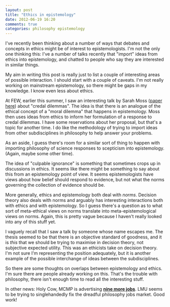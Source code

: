 ```yaml
---
layout: post
title: "Ethics in epistemology"
date: 2012-06-19 16:20
comments: true
categories: philosophy epistemology
---
```

I've recently been thinking about a number of ways that debates and
concepts in ethics might be of interest to epistemologists.
I'm not the only one thinking this: 
I've a number of talks recently that "import" ideas from ethics
into epistemology, and chatted to people 
who say they are interested in similar things.

My aim in writing this post is really just to list a couple of
interesting areas of possible interaction.
I should start with a couple of caveats.
I'm not really working on mainstream epistemology,
so there might be gaps in my knowledge.
I know even less about ethics.

<!--more-->

At FEW, earlier this summer, I saw an interesting talk
by Sarah Moss 
([paper here](http://fitelson.org/few/moss_paper.pdf))
about "credal dilemmas".
The idea is that there is an analogue of the ethical
concept of a "moral dilemma" that happens in epistemology.
Moss then uses ideas from ethics to inform her
formulation of a response to credal dilemmas.
I have some reservations about her proposal, 
but that's a topic for another time.
I do like the methodology of trying to import
ideas from other subdisciplines in philosophy
to help answer your problems.

As an aside, I guess there's room for a similar sort of 
thing to happen with importing philosophy of science
responses to scepticism into epistemology.
(Again, maybe some other time).

The idea of "culpable ignorance" is something that sometimes
crops up in discussions in ethics.
It seems like there might be something to say about this
from an epistemology point of view.
It seems epistemologists have views about how
belief should respond to evidence,
but not what the norms governing the collection
of evidence should be.

More generally, ethics and epistemology
both deal with *norms*.
Decision theory also deals with norms and
arguably has interesting interactions both with ethics and
with epistemology.
So I guess there's a question as to what sort of
meta-ethical views on norms translate into meta-epistemological
views on norms.
Again, this is pretty vague because I haven't really looked into
any of this stuff yet.

I vaguely recall that I saw a talk by someone whose name escapes me.
The thesis seemed to be that there is an objective standard of goodness,
and it is *this* that we should be trying to maximise in decision theory, 
not subjective expected utility.
This was an ethicists take on decision theory.
I'm not sure I'm representing the position adequately,
but it is another example of the possible interchange of 
ideas between the subdisciplines.

So there are some thoughts on overlaps between epistemology and
ethics.
I'm sure there are people already working on this.
That's the trouble with philosophy,
there isn't enough time to read all the interesting stuff.

In other news: Holy Cow, MCMP is advertising 
[**nine more jobs**](http://m-phi.blogspot.co.uk/2012/06/positions-in-philosophy-of-science-at.html).
LMU seems to be trying to singlehandedly fix the 
dreadful philosophy jobs market.
Good work!
